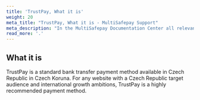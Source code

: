 ```yaml
---
title: 'TrustPay, What it is'
weight: 20
meta_title: "TrustPay, What it is - MultiSafepay Support"
meta_description: "In the MultiSafepay Documentation Center all relevant information regarding our Plugins and API. As well as Support pages for Payment Method, Tools and General Questions. You can also find the contact details of our Support Team and Integration Team."
read_more: '.'
---
```

## What it is
TrustPay is a standard bank transfer payment method available in Czech Republic in Czech Koruna. For any website with a Czech Republic target audience and international growth ambitions, TrustPay is a highly recommended payment method.